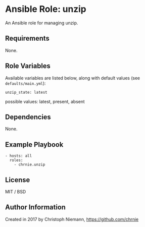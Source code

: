 # Ansible Role: unzip

An Ansible role for managing unzip.


## Requirements

None.


## Role Variables

Available variables are listed below, along with default values (see `defaults/main.yml`):

    unzip_state: latest

possible values: latest, present, absent


## Dependencies

None.

## Example Playbook

    - hosts: all
      roles:
        - chrnie.unzip


## License

MIT / BSD


## Author Information

Created in 2017 by Christoph Niemann, https://github.com/chrnie
